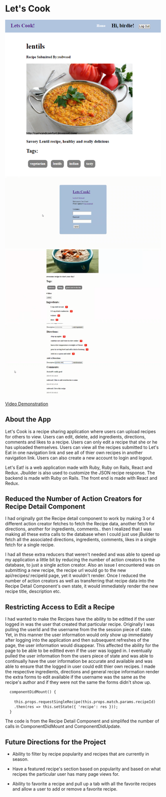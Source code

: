 # Let's Cook



![sample image](LetsCookMain.png)
![sample image](lcsignup.png)
![sample image](another.png)
![sample image](directions.png)

[Video Demonstration](https://m.youtube.com/watch?v=OS68yoqpwU4)

## About the App

  Let's Cook is a recipe sharing application where users can upload recipes for others to view.
  Users can edit, delete, add ingredients, directions, comments and likes to a recipe.
  Users can only edit a recipe that she or he has uploaded themselves. Users can view all the recipes
  submitted to Let's Eat in one navigation link and see all of thier own recipes in another
  navigation link. Users can also create a new account to login and logout.

  Let's Eat! is a web application made with Ruby, Ruby on Rails, React and Redux. Jbuilder is also used to 
  customize the JSON recipe response. The backend is made with Ruby on Rails. The front end is made
  with React and Redux.



## Reduced the Number of Action Creators for Recipe Detail Component
  
  I had originally got the Recipe detail component to work by making 3 or 4 different action creator fetches 
  to fetch the Recipe data, another fetch for directions, another for ingredients, comments.. then I realized that I was making all
  these extra calls to the database when I could just use jBuilder to fetch all the associated directions, ingredients, comments, likes in a single fetch for
  a single recipe. 

  I had all these extra reducers that weren't needed and was able to speed up my application a little bit by reducing the number of action creators
  to the database, to just a single action creator. Also an issue I encountered was on submitting a new recipe, the recipe url would go to the new api/recipes/:recipeId
  page, yet it wouldn't render. Once I reduced the number of action creators as well as transferring that recipe data into the Recipe Detail Component's own state, it would
  immediately render the new recipe title, description etc.

## Restricting Access to Edit a Recipe

  I had wanted to make the Recipes have the ability to be editted if the user logged in was the user that created that particular recipe. Originally I was pulling
  the userId and the username from the the session piece of state. Yet, in this manner the user information would only show up immediately after logging into the 
  application and then subsequent refreshes of the page, the user information would disappear. This affected the ability for the page to be able to be editted even
  if the user was logged in. I eventually pulled the user information from the users piece of state and was able to continually have the user information be accurate
  and available and was able to ensure that the logged in user could edit thier own recipes. I made the respective ingredients, directions and general recipe information
  render the extra forms to edit available if the username was the same as the recipe's author and if they were not the same the forms didn't show up.

```
  componentDidMount() {

    this.props.requestSingleRecipe(this.props.match.params.recipeId)
    .then(res => this.setState({ 'recipe': res }));
  }

```

  The code is from the Recipe Detail Component and simplifed the number of calls in ComponentDidMount and ComponentDidUpdate.


## Future Directions for the Project

  - Ability to filter by recipe popularity and recipes that are currently in season.

  - Have a featured recipe's section based on popularity and based on what recipes the particular user has many page views for.

  - Ability to favorite a recipe and pull up a tab with all the favorite recipes and allow a user to add or remove a favorite recipe.
